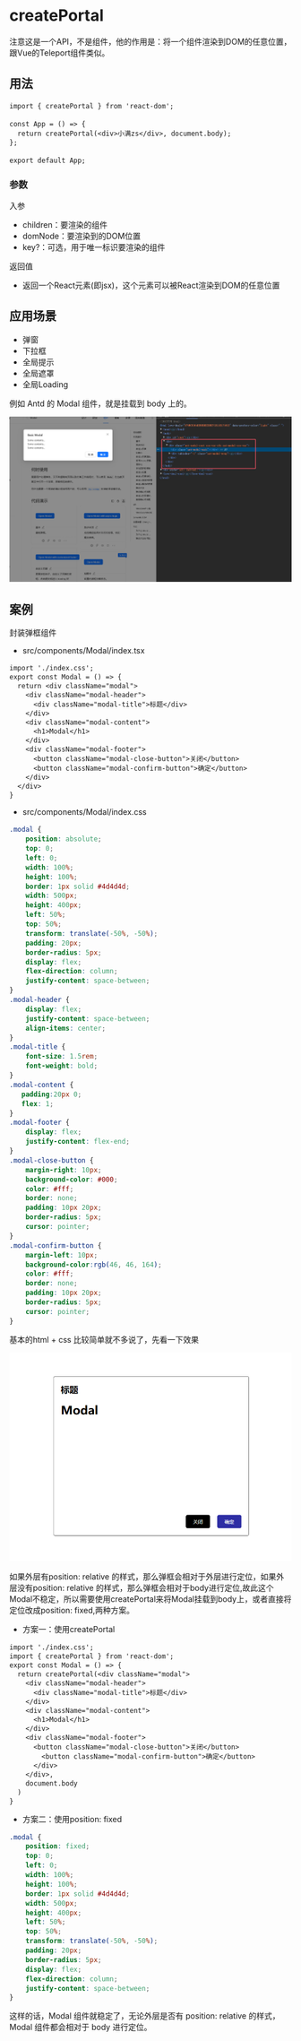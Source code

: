 # createPortal

注意这是一个API，不是组件，他的作用是：将一个组件渲染到DOM的任意位置，跟Vue的Teleport组件类似。

## 用法

```tsx
import { createPortal } from 'react-dom';

const App = () => {
  return createPortal(<div>小满zs</div>, document.body);
};

export default App;
```

### 参数
入参

- children：要渲染的组件
- domNode：要渲染到的DOM位置
- key?：可选，用于唯一标识要渲染的组件

返回值

- 返回一个React元素(即jsx)，这个元素可以被React渲染到DOM的任意位置

## 应用场景

- 弹窗
- 下拉框
- 全局提示
- 全局遮罩
- 全局Loading

例如 Antd 的 Modal 组件，就是挂载到 body 上的。

![alt text](./images/Antd.png)


## 案例

封装弹框组件

- src/components/Modal/index.tsx

```tsx
import './index.css';
export const Modal = () => {
  return <div className="modal">
    <div className="modal-header">
      <div className="modal-title">标题</div>
    </div>
    <div className="modal-content">
      <h1>Modal</h1>
    </div>
    <div className="modal-footer">
      <button className="modal-close-button">关闭</button>
      <button className="modal-confirm-button">确定</button>
    </div>
  </div>
}
```
- src/components/Modal/index.css

```css
.modal {
    position: absolute;
    top: 0;
    left: 0;
    width: 100%;
    height: 100%;
    border: 1px solid #4d4d4d;
    width: 500px;
    height: 400px;
    left: 50%;
    top: 50%;
    transform: translate(-50%, -50%);
    padding: 20px;
    border-radius: 5px;
    display: flex;
    flex-direction: column;
    justify-content: space-between;
}
.modal-header {
    display: flex;
    justify-content: space-between;
    align-items: center;
}
.modal-title {
    font-size: 1.5rem;
    font-weight: bold;
}
.modal-content {
   padding:20px 0;
   flex: 1;
}
.modal-footer {
    display: flex;
    justify-content: flex-end;
}
.modal-close-button {
    margin-right: 10px;
    background-color: #000;
    color: #fff;
    border: none;
    padding: 10px 20px;
    border-radius: 5px;
    cursor: pointer;
}
.modal-confirm-button {
    margin-left: 10px;
    background-color:rgb(46, 46, 164);
    color: #fff;
    border: none;
    padding: 10px 20px;
    border-radius: 5px;
    cursor: pointer;
}
```

基本的html + css 比较简单就不多说了，先看一下效果

![alt text](./images/Modal.png)


如果外层有position: relative 的样式，那么弹框会相对于外层进行定位，如果外层没有position: relative 的样式，那么弹框会相对于body进行定位,故此这个Modal不稳定，所以需要使用createPortal来将Modal挂载到body上，或者直接将定位改成position: fixed,两种方案。

- 方案一：使用createPortal

```tsx
import './index.css';
import { createPortal } from 'react-dom';
export const Modal = () => {
  return createPortal(<div className="modal">
    <div className="modal-header">
      <div className="modal-title">标题</div>
    </div>
    <div className="modal-content">
      <h1>Modal</h1>
    </div>
    <div className="modal-footer">
      <button className="modal-close-button">关闭</button>
        <button className="modal-confirm-button">确定</button>
      </div>
    </div>,
    document.body
  )
}
```

- 方案二：使用position: fixed

```css
.modal {
    position: fixed;
    top: 0;
    left: 0;
    width: 100%;
    height: 100%;
    border: 1px solid #4d4d4d;
    width: 500px;
    height: 400px;
    left: 50%;
    top: 50%;
    transform: translate(-50%, -50%);
    padding: 20px;
    border-radius: 5px;
    display: flex;
    flex-direction: column;
    justify-content: space-between;
}
```

这样的话，Modal 组件就稳定了，无论外层是否有 position: relative 的样式，Modal 组件都会相对于 body 进行定位。

